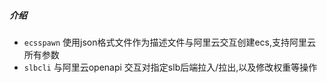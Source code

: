 ##### 介绍
- `ecsspawn` 使用json格式文件作为描述文件与阿里云交互创建ecs,支持阿里云所有参数
- `slbcli` 与阿里云openapi 交互对指定slb后端拉入/拉出,以及修改权重等操作

